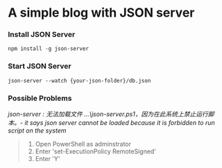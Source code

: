 # A simple blog with JSON server



### Install JSON Server

`npm install -g json-server`



### Start JSON Server

`json-server --watch {your-json-folder}/db.json`



### Possible Problems

*json-server : 无法加载文件 ...\json-server.ps1，因为在此系统上禁止运行脚本。- it says json server cannot be loaded because it is forbidden to run script on the system*

>1. Open PowerShell as adminstrator
>2. Enter 'set-ExecutionPolicy RemoteSigned'
>3. Enter 'Y'







